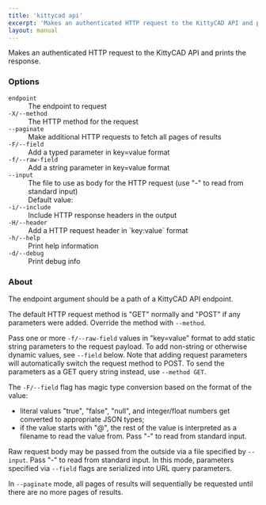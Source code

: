 ```yaml
---
title: 'kittycad api'
excerpt: 'Makes an authenticated HTTP request to the KittyCAD API and prints the response.'
layout: manual
---
```


Makes an authenticated HTTP request to the KittyCAD API and prints the response.

### Options

<dl class="flags">
   <dt><code>endpoint</code></dt>
   <dd>The endpoint to request</dd>

   <dt><code>-X/--method</code></dt>
   <dd>The HTTP method for the request</dd>

   <dt><code>--paginate</code></dt>
   <dd>Make additional HTTP requests to fetch all pages of results</dd>

   <dt><code>-F/--field</code></dt>
   <dd>Add a typed parameter in key=value format</dd>

   <dt><code>-f/--raw-field</code></dt>
   <dd>Add a string parameter in key=value format</dd>

   <dt><code>--input</code></dt>
   <dd>The file to use as body for the HTTP request (use "-" to read from standard input)<br/>Default value: <code></code></dd>

   <dt><code>-i/--include</code></dt>
   <dd>Include HTTP response headers in the output</dd>

   <dt><code>-H/--header</code></dt>
   <dd>Add a HTTP request header in `key:value` format</dd>

   <dt><code>-h/--help</code></dt>
   <dd>Print help information</dd>

   <dt><code>-d/--debug</code></dt>
   <dd>Print debug info</dd>
</dl>

### About

The endpoint argument should be a path of a KittyCAD API endpoint.

The default HTTP request method is "GET" normally and "POST" if any parameters
were added. Override the method with `--method`.

Pass one or more `-f/--raw-field` values in "key=value" format to add static string
parameters to the request payload. To add non-string or otherwise dynamic values, see
`--field` below. Note that adding request parameters will automatically switch the
request method to POST. To send the parameters as a GET query string instead, use
`--method GET`.

The `-F/--field` flag has magic type conversion based on the format of the value:

-   literal values "true", "false", "null", and integer/float numbers get converted to
    appropriate JSON types;
-   if the value starts with "@", the rest of the value is interpreted as a
    filename to read the value from. Pass "-" to read from standard input.

Raw request body may be passed from the outside via a file specified by `--input`.
Pass "-" to read from standard input. In this mode, parameters specified via
`--field` flags are serialized into URL query parameters.

In `--paginate` mode, all pages of results will sequentially be requested until
there are no more pages of results.
